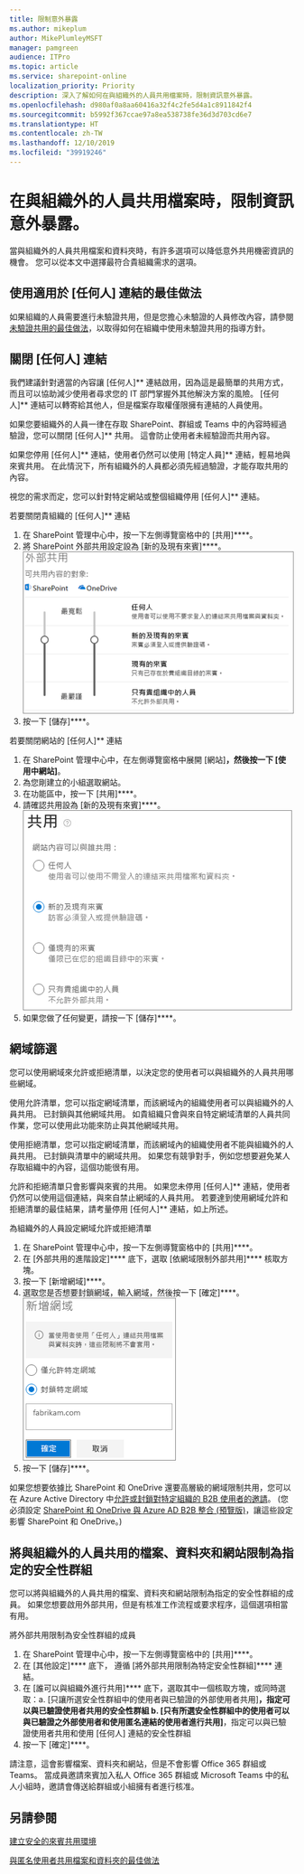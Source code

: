 ```yaml
---
title: 限制意外暴露
ms.author: mikeplum
author: MikePlumleyMSFT
manager: pamgreen
audience: ITPro
ms.topic: article
ms.service: sharepoint-online
localization_priority: Priority
description: 深入了解如何在與組織外的人員共用檔案時，限制資訊意外暴露。
ms.openlocfilehash: d980af0a8aa60416a32f4c2fe5d4a1c8911842f4
ms.sourcegitcommit: b5992f367ccae97a8ea538738fe36d3d703cd6e7
ms.translationtype: HT
ms.contentlocale: zh-TW
ms.lasthandoff: 12/10/2019
ms.locfileid: "39919246"
---
```

# <a name="limit-accidental-exposure-to-files-when-sharing-with-people-outside-your-organization"></a>在與組織外的人員共用檔案時，限制資訊意外暴露。

當與組織外的人員共用檔案和資料夾時，有許多選項可以降低意外共用機密資訊的機會。 您可以從本文中選擇最符合貴組織需求的選項。

## <a name="use-best-practices-for-anyone-links"></a>使用適用於 [任何人] 連結的最佳做法

如果組織的人員需要進行未驗證共用，但是您擔心未驗證的人員修改內容，請參閱[未驗證共用的最佳做法](best-practices-anonymous-sharing.md)，以取得如何在組織中使用未驗證共用的指導方針。

## <a name="turn-off-anyone-links"></a>關閉 [任何人] 連結

我們建議針對適當的內容讓 [任何人]** 連結啟用，因為這是最簡單的共用方式，而且可以協助減少使用者尋求您的 IT 部門掌握外其他解決方案的風險。 [任何人]** 連結可以轉寄給其他人，但是檔案存取權僅限擁有連結的人員使用。

如果您要組織外的人員一律在存取 SharePoint、群組或 Teams 中的內容時經過驗證，您可以關閉 [任何人]** 共用。 這會防止使用者未經驗證而共用內容。

如果您停用 [任何人]** 連結，使用者仍然可以使用 [特定人員]** 連結，輕易地與來賓共用。 在此情況下，所有組織外的人員都必須先經過驗證，才能存取共用的內容。

視您的需求而定，您可以針對特定網站或整個組織停用 [任何人]** 連結。

若要關閉貴組織的 [任何人]** 連結
1. 在 SharePoint 管理中心中，按一下左側導覽窗格中的 [共用]****。
2. 將 SharePoint 外部共用設定設為 [新的及現有來賓]****。</br>
   ![SharePoint 網站外部共用設定的螢幕擷取畫面](media/sharepoint-organization-external-sharing-controls-new-users.png)
3. 按一下 [儲存]****。

若要關閉網站的 [任何人]** 連結
1. 在 SharePoint 管理中心中，在左側導覽窗格中展開 [網站]****，然後按一下 [使用中網站]****。
2. 為您剛建立的小組選取網站。
3. 在功能區中，按一下 [共用]****。
4. 請確認共用設為 [新的及現有來賓]****。</br>
   ![SharePoint 網站外部共用設定的螢幕擷取畫面](media/sharepoint-site-external-sharing-settings.png)
5. 如果您做了任何變更，請按一下 [儲存]****。

## <a name="domain-filtering"></a>網域篩選

您可以使用網域來允許或拒絕清單，以決定您的使用者可以與組織外的人員共用哪些網域。

使用允許清單，您可以指定網域清單，而該網域內的組織使用者可以與組織外的人員共用。 已封鎖與其他網域共用。 如貴組織只會與來自特定網域清單的人員共同作業，您可以使用此功能來防止與其他網域共用。

使用拒絕清單，您可以指定網域清單，而該網域內的組織使用者不能與組織外的人員共用。 已封鎖與清單中的網域共用。 如果您有競爭對手，例如您想要避免某人存取組織中的內容，這個功能很有用。

允許和拒絕清單只會影響與來賓的共用。 如果您未停用 [任何人]** 連結，使用者仍然可以使用這個連結，與來自禁止網域的人員共用。 若要達到使用網域允許和拒絕清單的最佳結果，請考量停用 [任何人]** 連結，如上所述。

為組織外的人員設定網域允許或拒絕清單
1. 在 SharePoint 管理中心中，按一下左側導覽窗格中的 [共用]****。
2. 在 [外部共用的進階設定]**** 底下，選取 [依網域限制外部共用]**** 核取方塊。
3. 按一下 [新增網域]****。
4. 選取您是否想要封鎖網域，輸入網域，然後按一下 [確定]****。</br>
   ![依網域的 SharePoint 限制外部共用設定的螢幕擷取畫面](media/sharepoint-sharing-block-domain.png)
5. 按一下 [儲存]****。

如果您想要依據比 SharePoint 和 OneDrive 還要高層級的網域限制共用，您可以在 Azure Active Directory 中[允許或封鎖對特定組織的 B2B 使用者的邀請](https://docs.microsoft.com/azure/active-directory/b2b/allow-deny-list)。 (您必須設定 [SharePoint 和 OneDrive 與 Azure AD B2B 整合 (預覽版)](https://docs.microsoft.com/sharepoint/sharepoint-azureb2b-integration-preview)，讓這些設定影響 SharePoint 和 OneDrive。)

## <a name="limit-sharing-of-files-folders-and-sites-with-people-outside-your-organization-to-specified-security-groups"></a>將與組織外的人員共用的檔案、資料夾和網站限制為指定的安全性群組

您可以將與組織外的人員共用的檔案、資料夾和網站限制為指定的安全性群組的成員。 如果您想要啟用外部共用，但是有核准工作流程或要求程序，這個選項相當有用。

將外部共用限制為安全性群組的成員
1. 在 SharePoint 管理中心中，按一下左側導覽窗格中的 [共用]****。
2. 在 [其他設定]**** 底下， 遵循 [將外部共用限制為特定安全性群組]**** 連結。
3. 在 [誰可以與組織外進行共用]**** 底下，選取其中一個核取方塊，或同時選取：a. [只讓所選安全性群組中的使用者與已驗證的外部使用者共用]****，指定可以與已驗證使用者共用的安全性群組 b. [只有所選安全性群組中的使用者可以與已驗證之外部使用者和使用匿名連結的使用者進行共用]****，指定可以與已驗證使用者共用和使用 [任何人] 連結的安全性群組
4. 按一下 [確定]****。

請注意，這會影響檔案、資料夾和網站，但是不會影響 Office 365 群組或 Teams。 當成員邀請來賓加入私人 Office 365 群組或 Microsoft Teams 中的私人小組時，邀請會傳送給群組或小組擁有者進行核准。

## <a name="see-also"></a>另請參閱

[建立安全的來賓共用環境](create-a-secure-guest-sharing-environment.md)

[與匿名使用者共用檔案和資料夾的最佳做法](best-practices-anonymous-sharing.md)